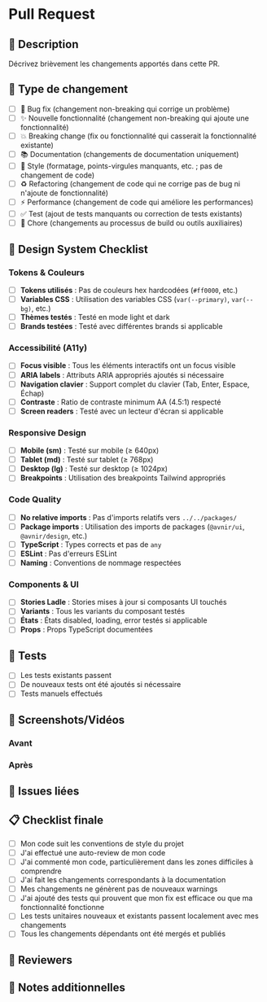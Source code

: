 # Pull Request

## 📝 Description

Décrivez brièvement les changements apportés dans cette PR.

## 🎯 Type de changement

- [ ] 🐛 Bug fix (changement non-breaking qui corrige un problème)
- [ ] ✨ Nouvelle fonctionnalité (changement non-breaking qui ajoute une fonctionnalité)
- [ ] 💥 Breaking change (fix ou fonctionnalité qui casserait la fonctionnalité existante)
- [ ] 📚 Documentation (changements de documentation uniquement)
- [ ] 🎨 Style (formatage, points-virgules manquants, etc. ; pas de changement de code)
- [ ] ♻️ Refactoring (changement de code qui ne corrige pas de bug ni n'ajoute de fonctionnalité)
- [ ] ⚡ Performance (changement de code qui améliore les performances)
- [ ] ✅ Test (ajout de tests manquants ou correction de tests existants)
- [ ] 🔧 Chore (changements au processus de build ou outils auxiliaires)

## 🎨 Design System Checklist

### Tokens & Couleurs
- [ ] **Tokens utilisés** : Pas de couleurs hex hardcodées (`#ff0000`, etc.)
- [ ] **Variables CSS** : Utilisation des variables CSS (`var(--primary)`, `var(--bg)`, etc.)
- [ ] **Thèmes testés** : Testé en mode light et dark
- [ ] **Brands testées** : Testé avec différentes brands si applicable

### Accessibilité (A11y)
- [ ] **Focus visible** : Tous les éléments interactifs ont un focus visible
- [ ] **ARIA labels** : Attributs ARIA appropriés ajoutés si nécessaire
- [ ] **Navigation clavier** : Support complet du clavier (Tab, Enter, Espace, Échap)
- [ ] **Contraste** : Ratio de contraste minimum AA (4.5:1) respecté
- [ ] **Screen readers** : Testé avec un lecteur d'écran si applicable

### Responsive Design
- [ ] **Mobile (sm)** : Testé sur mobile (≥ 640px)
- [ ] **Tablet (md)** : Testé sur tablet (≥ 768px)
- [ ] **Desktop (lg)** : Testé sur desktop (≥ 1024px)
- [ ] **Breakpoints** : Utilisation des breakpoints Tailwind appropriés

### Code Quality
- [ ] **No relative imports** : Pas d'imports relatifs vers `../../packages/`
- [ ] **Package imports** : Utilisation des imports de packages (`@avnir/ui`, `@avnir/design`, etc.)
- [ ] **TypeScript** : Types corrects et pas de `any`
- [ ] **ESLint** : Pas d'erreurs ESLint
- [ ] **Naming** : Conventions de nommage respectées

### Components & UI
- [ ] **Stories Ladle** : Stories mises à jour si composants UI touchés
- [ ] **Variants** : Tous les variants du composant testés
- [ ] **États** : États disabled, loading, error testés si applicable
- [ ] **Props** : Props TypeScript documentées

## 🧪 Tests

- [ ] Les tests existants passent
- [ ] De nouveaux tests ont été ajoutés si nécessaire
- [ ] Tests manuels effectués

## 📱 Screenshots/Vidéos

<!-- Ajoutez des screenshots ou vidéos pour les changements visuels -->

### Avant
<!-- Screenshot avant les changements -->

### Après
<!-- Screenshot après les changements -->

## 🔗 Issues liées

<!-- Référencez les issues liées avec "Fixes #123" ou "Closes #123" -->

## 📋 Checklist finale

- [ ] Mon code suit les conventions de style du projet
- [ ] J'ai effectué une auto-review de mon code
- [ ] J'ai commenté mon code, particulièrement dans les zones difficiles à comprendre
- [ ] J'ai fait les changements correspondants à la documentation
- [ ] Mes changements ne génèrent pas de nouveaux warnings
- [ ] J'ai ajouté des tests qui prouvent que mon fix est efficace ou que ma fonctionnalité fonctionne
- [ ] Les tests unitaires nouveaux et existants passent localement avec mes changements
- [ ] Tous les changements dépendants ont été mergés et publiés

## 🎯 Reviewers

<!-- @mention des personnes spécifiques si nécessaire -->

## 📝 Notes additionnelles

<!-- Toute information supplémentaire pour les reviewers -->
